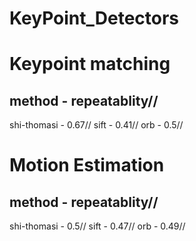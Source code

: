 # KeyPoint_Detectors

# Keypoint matching

## method - repeatablity//

shi-thomasi - 0.67//
sift - 0.41//
orb - 0.5//

# Motion Estimation

## method - repeatablity//

shi-thomasi - 0.5//
sift - 0.47//
orb - 0.49//
